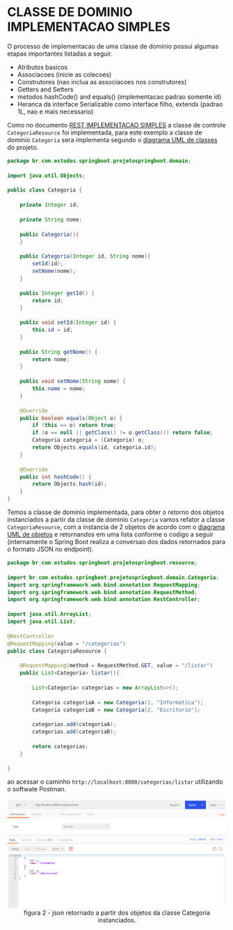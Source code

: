 # __CLASSE DE DOMINIO IMPLEMENTACAO SIMPLES__

O processo de implementacao de uma classe de dominio possui algumas etapas importantes listadas a seguir.

- Atributos basicos
- Associacoes (inicie as colecoes)
- Construtores (nao inclua as associacoes nos construtores)
- Getters and Setters
- metodos hashCode() and equals() (implementacao padrao somente id)
- Heranca da interface Serializable como interface filho, extends (padrao 1L, nao e mais necessario)

Como no documento [REST IMPLEMENTACAO SIMPLES](03-rest-implementacao-simples.md) a classe de controle `CategoriaResource` foi implementada, para este exemplo a classe de dominio `Categoria` sera implementa segundo o [diagrama UML de classes](../../ConteudoDoCurso/Secao2-ImplementacaoDoModeloConceitual/Diagrama/diagrama-de-classes.png) do projeto.

```java
package br.com.estudos.springboot.projetospringboot.domain;

import java.util.Objects;

public class Categoria {

    private Integer id;

    private String nome;

    public Categoria(){
    }

    public Categoria(Integer id, String nome){
        setId(id);
        setNome(nome);
    }

    public Integer getId() {
        return id;
    }

    public void setId(Integer id) {
        this.id = id;
    }

    public String getNome() {
        return nome;
    }

    public void setNome(String nome) {
        this.name = nome;
    }

    @Override
    public boolean equals(Object o) {
        if (this == o) return true;
        if (o == null || getClass() != o.getClass()) return false;
        Categoria categoria = (Categoria) o;
        return Objects.equals(id, categoria.id);
    }

    @Override
    public int hashCode() {
        return Objects.hash(id);
    }
}
```

Temos a classe de dominio implementada, para obter o retorno dos objetos instanciados a partir da classe de dominio `Categoria` vamos refator a classe `CategoriaResource`, com a instancia de 2 objetos de acordo com o [diagrama UML de objetos](../../ConteudoDoCurso/Secao2-ImplementacaoDoModeloConceitual/Diagrama/diagrama-de-objetos.png) e retornandos em uma lista conforme o codigo a seguir (internamente o Spring Boot realiza a conversao dos dados retornados para o formato JSON no endpoint).

```java
package br.com.estudos.springboot.projetospringboot.resource;

import br.com.estudos.springboot.projetospringboot.domain.Categoria;
import org.springframework.web.bind.annotation.RequestMapping;
import org.springframework.web.bind.annotation.RequestMethod;
import org.springframework.web.bind.annotation.RestController;

import java.util.ArrayList;
import java.util.List;

@RestController
@RequestMapping(value = "/categorias")
public class CategoriaResource {

    @RequestMapping(method = RequestMethod.GET, value = "/listar")
    public List<Categoria> listar(){

        List<Categoria> categorias = new ArrayList<>();

        Categoria categoriaA = new Categoria(1, "Informatica");
        Categoria categoriaB = new Categoria(2, "Escritorio");

        categorias.add(categoriaA);
        categorias.add(categoriaB);

        return categorias;
    }

}
```

ao acessar o caminho `http://localhost:8080/categorias/listar` utilizando o softwate Postman.

<p align="center">
    <img src="img/postman-retorno-dos-objetos-da-classe-categoria.png"><br>
    figura 2 - json retornado a partir dos objetos da classe Categoria instanciados.
</p>


